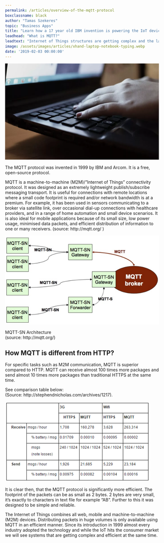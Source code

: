 ```yaml
---
permalink: /articles/overview-of-the-mqtt-protocol
boxclassname: black
author: "Tamas Szekeres"
topic: "Business Apps"
title: "Learn how a 17 year old IBM invention is powering the IoT devices – An overview of the MQTT protocol"
leadhead: "What is MQTT?"
leadtext: "Internet of Things structures are getting complex and the large number of interconnected device systems are growing fast. For example a modern car has about 100 electronic controllers. As the number of systems are rapidly growing CPU and power usage have to be optimised."
image: /assets/images/articles/xhand-laptop-notebook-typing.webp
date: '2019-02-03 00:00:00'
---
```


<div class="arttext">
<img src="/assets/images/articles/xhand-laptop-notebook-typing.webp" alt="laptop" />
    <p>The MQTT protocol was invented in 1999 by IBM and Arcom. It is a free, open-source protocol. </p>
<p>MQTT is a machine-to-machine (M2M)/&#8221;Internet of Things&#8221; connectivity protocol. It was designed as an extremely lightweight publish/subscribe messaging transport. It is useful for connections with remote locations where a small code footprint is required and/or network bandwidth is at a premium. For example, it has been used in sensors communicating to a broker via satellite link, over occasional dial-up connections with healthcare providers, and in a range of home automation and small device scenarios. It is also ideal for mobile applications because of its small size, low power usage, minimised data packets, and efficient distribution of information to one or many receivers. (source: http://mqtt.org/ )<br/></p>
<img src="/assets/images/articles/MQTT-architecture.webp" alt="architecture" />
<p>MQTT-SN Architecture<br/>(source: http://mqtt.org/)</p>
<h2>How MQTT is different from HTTP?</h2>
<p>For specific tasks such as M2M communication, MQTT is superior compared to HTTP. MQTT can receive almost 100 times more packages and send almost 10 times more packages than traditional HTTPS at the same time.</p>
<p>See comparison table below:<br/>
(Source: http://stephendnicholas.com/archives/1217).</p>
<p>
<img src="/assets/images/articles/MQTT-speed-table.webp" alt="table" />
</p>
<p>It is clear then, that the MQTT protocol is significantly more efficient. The footprint of the packets can be as small as 2 bytes. 2 bytes are very small, it’s exactly to characters in text file for example “AB”. Further to this it was designed to be simple and reliable. </p>
<p>The Internet of Things combines all web, mobile and machine-to-machine (M2M) devices. Distributing packets in huge volumes is only available using MQTT in an efficient manner. Since its introduction in 1999 almost every industry adopted the technology and while the IoT hits the consumer market we will see systems that are getting complex and efficient at the same time.</p>
</div>